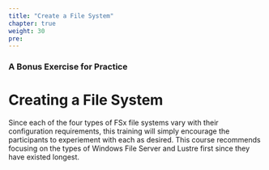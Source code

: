 ```yaml
---
title: "Create a File System"
chapter: true
weight: 30
pre:
---
```


### A Bonus Exercise for Practice

# Creating a File System
Since each of the four types of FSx file systems vary with their configuration requirements, this training will simply encourage the participants to experiement with each as desired.  This course recommends focusing on the types of Windows File Server and Lustre first since they have existed longest.

